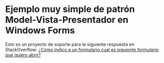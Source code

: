 ﻿# Ejemplo muy simple de patrón Model-Vista-Presentador en Windows Forms

Esto es un proyecto de soporte para la siguiente respuesta en StackOverflow: [¿Cómo indico a un formulario cual es siguiente formulario que quiero abrir?](http://es.stackoverflow.com/q/274/23)